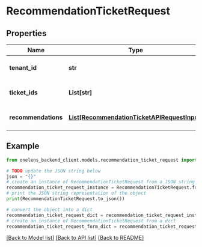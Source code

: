 # RecommendationTicketRequest


## Properties

Name | Type | Description | Notes
------------ | ------------- | ------------- | -------------
**tenant_id** | **str** | The unique identifier of the tenant | 
**ticket_ids** | **List[str]** | The unique identifier of the tickets | 
**recommendations** | [**List[RecommendationTicketAPIRequestInput]**](RecommendationTicketAPIRequestInput.md) | The unique identifier of the tenant | 

## Example

```python
from onelens_backend_client.models.recommendation_ticket_request import RecommendationTicketRequest

# TODO update the JSON string below
json = "{}"
# create an instance of RecommendationTicketRequest from a JSON string
recommendation_ticket_request_instance = RecommendationTicketRequest.from_json(json)
# print the JSON string representation of the object
print(RecommendationTicketRequest.to_json())

# convert the object into a dict
recommendation_ticket_request_dict = recommendation_ticket_request_instance.to_dict()
# create an instance of RecommendationTicketRequest from a dict
recommendation_ticket_request_form_dict = recommendation_ticket_request.from_dict(recommendation_ticket_request_dict)
```
[[Back to Model list]](../README.md#documentation-for-models) [[Back to API list]](../README.md#documentation-for-api-endpoints) [[Back to README]](../README.md)


